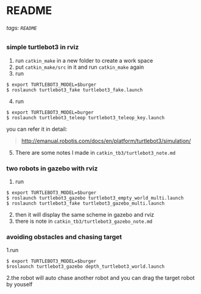 README
===
###### tags: `README`

### simple turtlebot3 in rviz
1. run `catkin_make` in a new folder to create a work space
2. put `catkin_make/src` in it and run `catkin_make` again
3. run
```
$ export TURTLEBOT3_MODEL=$burger
$ roslaunch turtlebot3_fake turtlebot3_fake.launch
```
4. run
```
$ export TURTLEBOT3_MODEL=burger
$ roslaunch turtlebot3_teleop turtlebot3_teleop_key.launch
```
you can refer it in detail:
>http://emanual.robotis.com/docs/en/platform/turtlebot3/simulation/
5. There are some notes I made in  `catkin_tb3/turtlebot3_note.md`

### two robots in gazebo with rviz
1. run 
```
$ export TURTLEBOT3_MODEL=$burger
$ roslaunch turtlebot3_gazebo turtlebot3_empty_world_multi.launch
$ roslaunch turtlebot3_fake turtlebot3_gazebo_multi.launch
```
2. then it will display the same scheme in gazebo and rviz
3. there is note in `catkin_tb3/turtlebot3_gazebo_note.md`
### avoiding obstacles and chasing target
1.run
```
$ export TURTLEBOT3_MODEL=$burger
$roslaunch turtlebot3_gazebo depth_turtlebot3_world.launch
```
2.the robot will auto chase another robot and you can drag the target robot by youself
